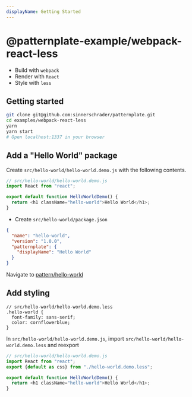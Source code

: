 ```yaml
---
displayName: Getting Started
---
```


# @patternplate-example/webpack-react-less

* Build with `webpack`
* Render with `React`
* Style with `less`

## Getting started

```bash
git clone git@github.com:sinnerschrader/patternplate.git
cd examples/webpack-react-less
yarn
yarn start
# Open localhost:1337 in your browser
```

## Add a "Hello World" package

Create `src/hello-world/hello-world.demo.js` with the
following contents. 

```js
// src/hello-world/hello-world.demo.js
import React from "react";

export default function HelloWorldDemo() {
  return <h1 className="hello-world">Hello World</h1>;
}
```

* Create `src/hello-world/package.json`

```json
{
  "name": "hello-world",
  "version": "1.0.0",
  "patternplate": {
    "displayName": "Hello World"
  } 
}
```

Navigate to [pattern/hello-world](http://localhost:1337/pattern/hello-world)


## Add styling

```less
// src/hello-world/hello-world.demo.less
.hello-world {
  font-family: sans-serif;
  color: cornflowerblue;
}
```

In `src/hello-world/hello-world.demo.js`, import 
`src/hello-world/hello-world.demo.less` and reexport

```js
// src/hello-world/hello-world.demo.js
import React from "react";
export {default as css} from "./hello-world.demo.less";

export default function HelloWorldDemo() {
  return <h1 className="hello-world">Hello World</h1>;
}
```
